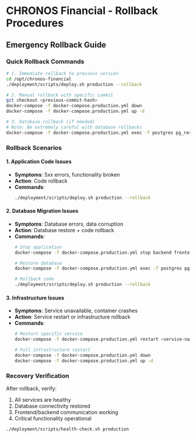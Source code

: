 # CHRONOS Financial - Rollback Procedures

## Emergency Rollback Guide

### Quick Rollback Commands

```bash
# 1. Immediate rollback to previous version
cd /opt/chronos-financial
./deployment/scripts/deploy.sh production --rollback

# 2. Manual rollback with specific commit
git checkout <previous-commit-hash>
docker-compose -f docker-compose.production.yml down
docker-compose -f docker-compose.production.yml up -d

# 3. Database rollback (if needed)
# Note: Be extremely careful with database rollbacks
docker-compose -f docker-compose.production.yml exec -T postgres pg_restore -U chronos_user -d chronos_financial /backups/pre-deployment/database_YYYYMMDD_HHMMSS.sql
```

### Rollback Scenarios

#### 1. Application Code Issues
- **Symptoms**: 5xx errors, functionality broken
- **Action**: Code rollback
- **Commands**:
  ```bash
  ./deployment/scripts/deploy.sh production --rollback
  ```

#### 2. Database Migration Issues
- **Symptoms**: Database errors, data corruption
- **Action**: Database restore + code rollback
- **Commands**:
  ```bash
  # Stop application
  docker-compose -f docker-compose.production.yml stop backend frontend

  # Restore database
  docker-compose -f docker-compose.production.yml exec -T postgres pg_restore -c -U chronos_user -d chronos_financial /backups/pre-deployment/database_latest.sql

  # Rollback code
  ./deployment/scripts/deploy.sh production --rollback
  ```

#### 3. Infrastructure Issues
- **Symptoms**: Service unavailable, container crashes
- **Action**: Service restart or infrastructure rollback
- **Commands**:
  ```bash
  # Restart specific service
  docker-compose -f docker-compose.production.yml restart <service-name>

  # Full infrastructure restart
  docker-compose -f docker-compose.production.yml down
  docker-compose -f docker-compose.production.yml up -d
  ```

### Recovery Verification

After rollback, verify:
1. All services are healthy
2. Database connectivity restored
3. Frontend/backend communication working
4. Critical functionality operational

```bash
./deployment/scripts/health-check.sh production
```